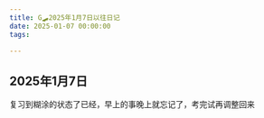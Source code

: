 ```yaml
---
title: G🛹2025年1月7日以往日记
date: 2025-01-07 00:00:00
tags:

---
```


## 2025年1月7日
复习到糊涂的状态了已经，早上的事晚上就忘记了，考完试再调整回来